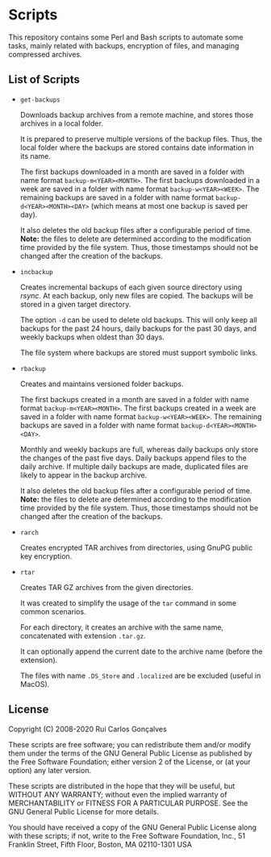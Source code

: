 # Scripts

This repository contains some Perl and Bash scripts to automate some tasks, mainly related with backups, encryption of files, and managing compressed archives.


## List of Scripts
* `get-backups`

  Downloads backup archives from a remote machine, and stores those archives in a local folder.

  It is prepared to preserve multiple versions of the backup files.  Thus, the local folder where the backups are stored contains date information in its name.

  The first backups downloaded in a month are saved in a folder with name format `backup-m<YEAR><MONTH>`.
  The first backups downloaded in a week are saved in a folder with name format `backup-w<YEAR><WEEK>`.
  The remaining backups are saved in a folder with name format `backup-d<YEAR><MONTH><DAY>` (which means at most one backup is saved per day).

  It also deletes the old backup files after a configurable period of time.
  **Note:** the files to delete are determined according to the modification time provided by the file system.
  Thus, those timestamps should not be changed after the creation of the backups.
  
* `incbackup`

  Creates incremental backups of each given source directory using *rsync*.
  At each backup, only new files are copied.  The backups will be stored in a given target directory.

  The option `-d` can be used to delete old backups.
  This will only keep all backups for the past 24 hours, daily backups for the past 30 days, and weekly backups when oldest than 30 days.

  The file system where backups are stored must support symbolic links.
  
* `rbackup`
  
  Creates and maintains versioned folder backups.
  
  The first backups created in a month are saved in a folder with name format `backup-m<YEAR><MONTH>`.
  The first backups created in a week are saved in a folder with name format `backup-w<YEAR><WEEK>`.
  The remaining backups are saved in a folder with name format `backup-d<YEAR><MONTH><DAY>`.
  
  Monthly and weekly backups are full, whereas daily backups only store the changes of the past five days.
  Daily backups append files to the daily archive.  If multiple daily backups are made, duplicated files are likely to appear in the backup archive.
  
  It also deletes the old backup files after a configurable period of time.
  **Note:** the files to delete are determined according to the modification time provided by the file system.
  Thus, those timestamps should not be changed after the creation of the backups.

* `rarch`
  
  Creates encrypted TAR archives from directories, using GnuPG public key encryption.

* `rtar`
  
  Creates TAR GZ archives from the given directories.
  
  It was created to simplify the usage of the `tar` command in some common scenarios.
  
  For each directory, it creates an archive with the same name, concatenated with extension `.tar.gz`.
  
  It can optionally append the current date to the archive name (before the extension).
  
  The files with name `.DS_Store` and `.localized` are be excluded (useful in MacOS).


## License
Copyright (C) 2008-2020 Rui Carlos Gonçalves

These scripts are free software; you can redistribute them and/or modify them under the terms of the GNU General Public License as published by the Free Software Foundation; either version 2 of the License, or (at your option) any later version.

These scripts are distributed in the hope that they will be useful, but WITHOUT ANY WARRANTY; without even the implied warranty of MERCHANTABILITY or FITNESS FOR A PARTICULAR PURPOSE.
See the GNU General Public License for more details.

You should have received a copy of the GNU General Public License along with these scripts; if not, write to the Free Software Foundation, Inc., 51 Franklin Street, Fifth Floor, Boston, MA 02110-1301  USA
